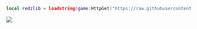 
``` lua
local redzlib = loadstring(game:HttpGet("https://raw.githubusercontent.com/Wuynnz/Lib/main/Redz.lua")()
```
<img src="https://t.bkit.co/w_669b859bb71a9.gif" />
